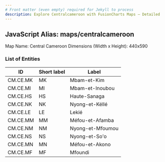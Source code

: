 ```yaml
---
# Front matter (even empty) required for Jekyll to process
description: Explore Centralcameroon with FusionCharts Maps – Detailed features for seamless integration. Try now & enhance your data visualization today! 
---
```


## JavaScript Alias: maps/centralcameroon

Map Name: Central Cameroon
Dimensions (Width x Height): 440x590

### List of Entities

ID | Short label | Label
---|---|---|
CM.CE.MK|MK|Mbam-et-Kim
CM.CE.MI|MI|Mbam-et-Inoubou
CM.CE.HS|HS|Haute-Sanaga
CM.CE.NK|NK|Nyong-et-Kéllé
CM.CE.LE|LE|Lekié
CM.CE.MM|MM|Méfou-et-Afamba
CM.CE.NM|NM|Nyong-et-Mfoumou
CM.CE.NS|NS|Nyong-et-So'o
CM.CE.MN|MN|Méfou-et-Akono
CM.CE.MF|MF|Mfoundi